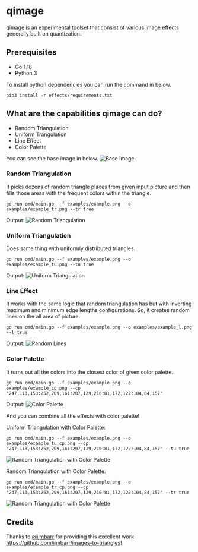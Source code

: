 # qimage

qimage is an experimental toolset that consist of various image effects generally built on quantization.

## Prerequisites

- Go 1.18
- Python 3

To install python dependencies you can run the command in below.
```
pip3 install -r effects/requirements.txt
```

## What are the capabilities qimage can do?

- Random Triangulation
- Uniform Trangulation
- Line Effect
- Color Palette

You can see the base image in below.
![Base Image](examples/example.png)

### Random Triangulation

It picks dozens of random triangle places from given input picture and then fills those areas with the frequent colors within the triangle.

```
go run cmd/main.go --f examples/example.png --o examples/example_tr.png --tr true
```

Output:
![Random Triangulation](examples/example_tr.png)

### Uniform Triangulation

Does same thing with uniformly distributed triangles.

```
go run cmd/main.go --f examples/example.png --o examples/example_tu.png --tu true
```

Output:
![Uniform Triangulation](examples/example_tu.png)

### Line Effect

It works with the same logic that random triangulation has but with inverting maximum and minimum edge lengths configurations. So, it creates random lines on the all area of picture.

```
go run cmd/main.go --f examples/example.png --o examples/example_l.png --l true
```

Output:
![Random Lines](examples/example_l.png)

### Color Palette

It turns out all the colors into the closest color of given color palette.

```
go run cmd/main.go --f examples/example.png --o examples/example_cp.png --cp "247,113,153:252,209,161:207,129,210:81,172,122:104,84,157"
```

Output:
![Color Palette](examples/example_cp.png)

And you can combine all the effects with color palette!

Uniform Triangulation with Color Palette:
```
go run cmd/main.go --f examples/example.png --o examples/example_tu_cp.png --cp "247,113,153:252,209,161:207,129,210:81,172,122:104,84,157" --tu true
```
![Random Triangulation with Color Palette](examples/example_tu_cp.png)

Random Triangulation with Color Palette:
```
go run cmd/main.go --f examples/example.png --o examples/example_tr_cp.png --cp "247,113,153:252,209,161:207,129,210:81,172,122:104,84,157" --tr true
```
![Random Triangulation with Color Palette](examples/example_tr_cp.png)


## Credits
Thanks to [@ijmbarr](https://github.com/ijmbarr) for providing this excellent work https://github.com/ijmbarr/images-to-triangles!